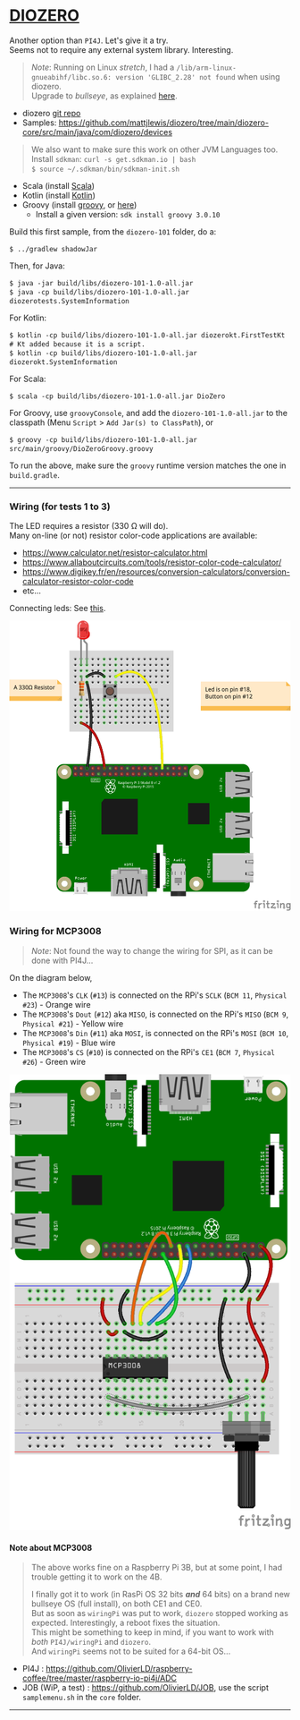 # [DIOZERO](https://www.diozero.com/)

Another option than `PI4J`. Let's give it a try.  
Seems not to require any external system library. Interesting.

> _Note_: Running on Linux _stretch_, I had a `/lib/arm-linux-gnueabihf/libc.so.6: version 'GLIBC_2.28' not found` when using diozero.    
> Upgrade to _bullseye_, as explained [here](https://www.sanderh.dev/upgrade-Raspberry-Pi-bullseye/).

- diozero [git repo](https://github.com/mattjlewis/diozero)
- Samples: <https://github.com/mattjlewis/diozero/tree/main/diozero-core/src/main/java/com/diozero/devices>

> We also want to make sure this work on other JVM Languages too.  
> Install `sdkman`: `curl -s get.sdkman.io | bash`  
> `$ source ~/.sdkman/bin/sdkman-init.sh`
- Scala (install [Scala](https://sdkman.io/sdks#scala))
- Kotlin (install [Kotlin](https://sdkman.io/sdks#kotlin))
- Groovy (install [groovy](https://sdkman.io/sdks#groovy), or [here](https://groovy-lang.org/install.html))
  - Install a given version: `sdk install groovy 3.0.10` 

Build this first sample, from the `diozero-101` folder, do a: 
```
$ ../gradlew shadowJar
```
Then, for Java:
```
$ java -jar build/libs/diozero-101-1.0-all.jar
$ java -cp build/libs/diozero-101-1.0-all.jar diozerotests.SystemInformation
```
For Kotlin:
```
$ kotlin -cp build/libs/diozero-101-1.0-all.jar diozerokt.FirstTestKt        # Kt added because it is a script.
$ kotlin -cp build/libs/diozero-101-1.0-all.jar diozerokt.SystemInformation 
```
For Scala:
```
$ scala -cp build/libs/diozero-101-1.0-all.jar DioZero
```
For Groovy, use `groovyConsole`, and add the `diozero-101-1.0-all.jar` to the classpath (Menu `Script` > `Add Jar(s) to ClassPath`), or
```
$ groovy -cp build/libs/diozero-101-1.0-all.jar src/main/groovy/DioZeroGroovy.groovy 
```
To run the above, make sure the `groovy` runtime version matches the one in `build.gradle`.

---

### Wiring (for tests 1 to 3)
The LED requires a resistor (330 &Omega; will do).  
Many on-line (or not) resistor color-code applications are available:
- <https://www.calculator.net/resistor-calculator.html>
- <https://www.allaboutcircuits.com/tools/resistor-color-code-calculator/>
- <https://www.digikey.fr/en/resources/conversion-calculators/conversion-calculator-resistor-color-code>
- etc...

Connecting leds: See [this](https://makecode.adafruit.com/learnsystem/pins-tutorial/devices/led-connections).

![Wiring](./FirstTest_bb.png)

### Wiring for MCP3008
> _Note_: Not found the way to change the wiring for SPI, as it can be done with PI4J...  

On the diagram below,
- The `MCP3008`'s `CLK` (`#13`) is connected on the RPi's `SCLK` (`BCM 11`, `Physical #23`) - Orange wire
- The `MCP3008`'s `Dout` (`#12`) aka `MISO`, is connected on the RPi's `MISO` (`BCM 9`, `Physical #21`) - Yellow wire
- The `MCP3008`'s `Din` (`#11`) aka `MOSI`, is connected on the RPi's `MOSI` (`BCM 10`, `Physical #19`) - Blue wire
- The `MCP3008`'s `CS` (`#10`) is connected on the RPi's `CE1` (`BCM 7`, `Physical #26`) - Green wire

![Wiring](./MCP3008_bb.png)

#### Note about MCP3008
> The above works fine on a Raspberry Pi 3B, but at some point, I had trouble getting it to work on the 4B.
> 
> I finally got it to work (in RasPi OS 32 bits _**and**_ 64 bits) on a brand new bullseye OS (full install), on both CE1 and CE0.  
> But as soon as `wiringPi` was put to work, `diozero` stopped working as expected. Interestingly, a reboot fixes the situation.  
> This might be something to keep in mind, if you want to work with _both_ `PI4J/wiringPi` and `diozero`.  
> And `wiringPi` seems not to be suited for a 64-bit OS...


- PI4J : <https://github.com/OlivierLD/raspberry-coffee/tree/master/raspberry-io-pi4j/ADC>
- JOB (WiP, a test) : <https://github.com/OlivierLD/JOB>, use the script `samplemenu.sh` in the `core` folder.

---
